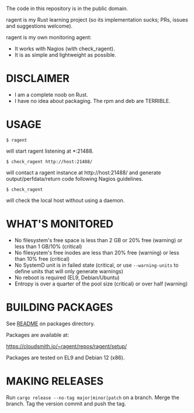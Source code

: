 The code in this repository is in the public domain.

ragent is my Rust learning project (so its implementation sucks; PRs, issues and suggestions welcome).

ragent is my own monitoring agent:

* It works with Nagios (with check_ragent).
* It is as simple and lightweight as possible.

# DISCLAIMER

* I am a complete noob on Rust.
* I have no idea about packaging. The rpm and deb are TERRIBLE.

# USAGE

```
$ ragent
```

will start ragent listening at *:21488.

```
$ check_ragent http://host:21488/
```

will contact a ragent instance at http://host:21488/ and generate output/perfdata/return code following Nagios guidelines.

```
$ check_ragent
```

will check the local host without using a daemon.

# WHAT'S MONITORED

* No filesystem's free space is less than 2 GB or 20% free (warning) or less than 1 GB/10% (critical)
* No filesystem's free inodes are less than 20% free (warning) or less than 10% free (critical)
* No SystemD unit is in failed state (critical, or use `--warning-units` to define units that will only generate warnings)
* No reboot is required (EL9, Debian/Ubuntu)
* Entropy is over a quarter of the pool size (critical) or over half (warning)

# BUILDING PACKAGES

See [README](packages/README) on packages directory.

Packages are available at:

https://cloudsmith.io/~ragent/repos/ragent/setup/

Packages are tested on EL9 and Debian 12 (x86).

# MAKING RELEASES

Run `cargo release --no-tag major|minor|patch` on a branch.
Merge the branch.
Tag the version commit and push the tag.

